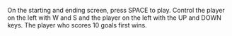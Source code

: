 On the starting and ending screen, press SPACE to play. Control the player on the left with W and S and the player on the left with the UP and DOWN keys. The player who scores 10 goals first wins.